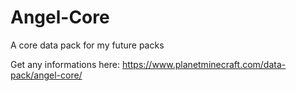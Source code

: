 # Angel-Core
A core data pack for my future packs

Get any informations here: https://www.planetminecraft.com/data-pack/angel-core/
